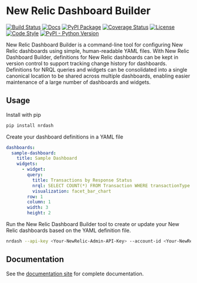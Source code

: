 # New Relic Dashboard Builder
[![Build Status](https://dev.azure.com/gregscottatkin/New%20Relic%20Dashboard%20Builder/_apis/build/status/gatkin.nrdashboards?branchName=master)](https://dev.azure.com/gregscottatkin/New%20Relic%20Dashboard%20Builder/_build/latest?definitionId=7&branchName=master)
[![Docs](https://img.shields.io/badge/docs-yes-blue)](https://gatkin.github.io/nrdashboards/)
[![PyPI Package](https://img.shields.io/pypi/v/nrdash)](https://pypi.org/project/nrdash/)
[![Coverage Status](https://coveralls.io/repos/github/gatkin/nrdashboards/badge.svg?branch=HEAD)](https://coveralls.io/github/gatkin/nrdashboards?branch=HEAD)
[![License](https://img.shields.io/github/license/gatkin/nrdashboards?color=blue)](https://github.com/gatkin/nrdashboards/blob/master/LICENSE)
[![Code Style](https://img.shields.io/badge/codestyle-black-black)](https://black.readthedocs.io/en/stable/)
[![PyPI - Python Version](https://img.shields.io/pypi/pyversions/nrdash)](https://pypi.org/project/nrdash/)

New Relic Dashboard Builder is a command-line tool for configuring New Relic dashboards using simple, human-readable YAML files. With New Relic Dashboard Builder, definitions for New Relic dashboards can be kept in version control to support tracking change history for dashboards. Definitions for NRQL queries and widgets can be consolidated into a single canonical location to be shared across multiple dashboards, enabling easier maintenance of a large number of dashboards and widgets.

## Usage

Install with pip

```sh
pip install nrdash
```

Create your dashboard definitions in a YAML file

```yaml
dashboards:
  sample-dashboard:
    title: Sample Dashboard
    widgets:
      - widget:
        query:
          title: Transactions by Response Status
          nrql: SELECT COUNT(*) FROM Transaction WHERE transactionType = 'Web' FACET response.status
          visualization: facet_bar_chart
        row: 1
        column: 1
        width: 3
        height: 2
```

Run the New Relic Dashboard Builder tool to create or update your New Relic dashboards based on the YAML definition file.

```sh
nrdash --api-key <Your-NewRelic-Admin-API-Key> --account-id <Your-NewRelic-Account-Id> dashboards.yml
```

## Documentation

See the [documentation site](https://gatkin.github.io/nrdashboards/) for complete documentation.